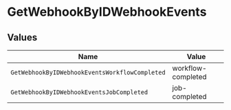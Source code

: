 # GetWebhookByIDWebhookEvents


## Values

| Name                                           | Value                                          |
| ---------------------------------------------- | ---------------------------------------------- |
| `GetWebhookByIDWebhookEventsWorkflowCompleted` | workflow-completed                             |
| `GetWebhookByIDWebhookEventsJobCompleted`      | job-completed                                  |